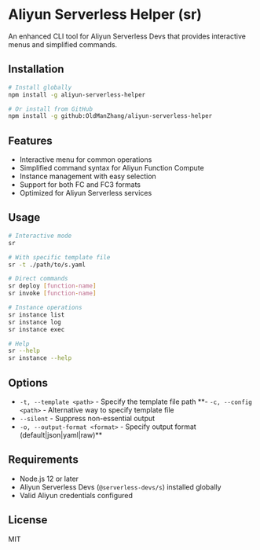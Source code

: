 # Aliyun Serverless Helper (sr)

An enhanced CLI tool for Aliyun Serverless Devs that provides interactive menus and simplified commands.

## Installation

```bash
# Install globally
npm install -g aliyun-serverless-helper

# Or install from GitHub
npm install -g github:OldManZhang/aliyun-serverless-helper
```

## Features

- Interactive menu for common operations
- Simplified command syntax for Aliyun Function Compute
- Instance management with easy selection
- Support for both FC and FC3 formats
- Optimized for Aliyun Serverless services

## Usage

```bash
# Interactive mode
sr

# With specific template file
sr -t ./path/to/s.yaml

# Direct commands
sr deploy [function-name]
sr invoke [function-name]

# Instance operations
sr instance list
sr instance log
sr instance exec

# Help
sr --help
sr instance --help
```

## Options

- `-t, --template <path>` - Specify the template file path
**- `-c, --config <path>` - Alternative way to specify template file
- `--silent` - Suppress non-essential output
- `-o, --output-format <format>` - Specify output format (default|json|yaml|raw)**

## Requirements

- Node.js 12 or later
- Aliyun Serverless Devs (`@serverless-devs/s`) installed globally
- Valid Aliyun credentials configured

## License

MIT
